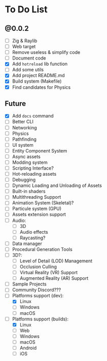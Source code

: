 # To Do List

## @0.0.2
- [ ] Zig & Raylib
- [ ] Web target
- [ ] Remove useless & simplify code
- [ ] Document code
- [x] Add `hotreload` lib function
- [ ] Add some utils
- [x] Add project README.md
- [x] Build system (Makefile)
- [x] Find candidates for Physics

## Future
- [x] Add `docs` command
- [ ] Better CLI
- [ ] Networking
- [ ] Physics
- [ ] Pathfinding
- [ ] UI system
- [ ] Entity Component System
- [ ] Async assets
- [ ] Modding system
- [ ] Scripting Interface?
- [ ] Hot-reloading assets
- [ ] Debugging
- [ ] Dynamic Loading and Unloading of Assets
- [ ] Built-in shaders
- [ ] Multithreading Support
- [ ] Animation System (Skeletal)?
- [ ] Particule system (GPU)
- [ ] Assets extension support
- [ ] Audio:
    - [ ] 3D
    - [ ] Audio effects
    - [ ] Raycasting?
- [ ] Data manager
- [ ] Procedural Generation Tools
- [ ] 3D?:
    - [ ] Level of Detail (LOD) Management
    - [ ] Occlusion Culling
    - [ ] Virtual Reality (VR) Support
    - [ ] Augmented Reality (AR) Support
- [ ] Sample Projects
- [ ] Community Discord???
- [ ] Platforms support (dev):
    - [x] Linux
    - [ ] Windows
    - [ ] macOS
- [ ] Platforms support (builds):
    - [x] Linux
    - [ ] Web
    - [ ] Windows
    - [ ] macOS
    - [ ] Android
    - [ ] iOS
